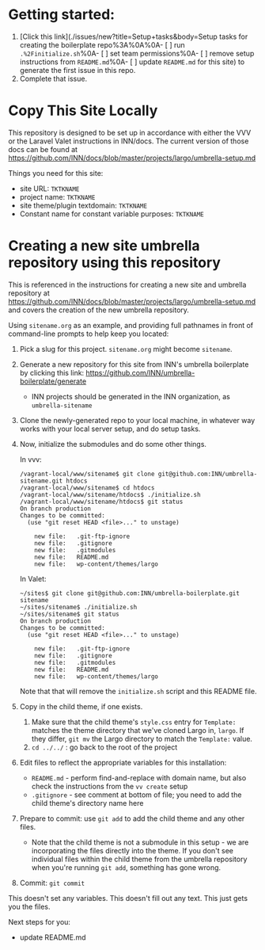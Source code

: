 # Getting started:

1. [Click this link](./issues/new?title=Setup+tasks&body=Setup tasks for creating the boilerplate repo%3A%0A%0A- [ ] run `.%2Finitialize.sh`%0A- [ ] set team permissions%0A- [ ] remove setup instructions from `README.md`%0A- [ ] update `README.md` for this site) to generate the first issue in this repo.
2. Complete that issue.

# Copy This Site Locally

This repository is designed to be set up in accordance with either the VVV or the Laravel Valet instructions in INN/docs. The current version of those docs can be found at https://github.com/INN/docs/blob/master/projects/largo/umbrella-setup.md

Things you need for this site:

- site URL: `TKTKNAME`
- project name: `TKTKNAME`
- site theme/plugin textdomain: `TKTKNAME`
- Constant name for constant variable purposes: `TKTKNAME`

# Creating a new site umbrella repository using this repository

This is referenced in the instructions for creating a new site and umbrella repository at https://github.com/INN/docs/blob/master/projects/largo/umbrella-setup.md and covers the creation of the new umbrella repository.

Using `sitename.org` as an example, and providing full pathnames in front of command-line prompts to help keep you located:

1. Pick a slug for this project. `sitename.org` might become `sitename`.
2. Generate a new repository for this site from INN's umbrella boilerplate by clicking this link: https://github.com/INN/umbrella-boilerplate/generate
	- INN projects should be generated in the INN organization, as `umbrella-sitename`
3. Clone the newly-generated repo to your local machine, in whatever way works with your local server setup, and do setup tasks.
6. Now, initialize the submodules and do some other things.
	
	In vvv:

	```
	/vagrant-local/www/sitename$ git clone git@github.com:INN/umbrella-sitename.git htdocs
	/vagrant-local/www/sitename$ cd htdocs
	/vagrant-local/www/sitename/htdocs$ ./initialize.sh
	/vagrant-local/www/sitename/htdocs$ git status
	On branch production
	Changes to be committed:
	  (use "git reset HEAD <file>..." to unstage)

		new file:   .git-ftp-ignore
		new file:   .gitignore
		new file:   .gitmodules
		new file:   README.md
		new file:   wp-content/themes/largo

	```
	In Valet:
	
	```
	~/sites$ git clone git@github.com:INN/umbrella-boilerplate.git sitename
	~/sites/sitename$ ./initialize.sh
	~/sites/sitename$ git status
	On branch production
	Changes to be committed:
	  (use "git reset HEAD <file>..." to unstage)

		new file:   .git-ftp-ignore
		new file:   .gitignore
		new file:   .gitmodules
		new file:   README.md
		new file:   wp-content/themes/largo

	```
	
	Note that that will remove the `initialize.sh` script and this README file.

7. Copy in the child theme, if one exists.
	1. Make sure that the child theme's `style.css` entry for `Template:` matches the theme directory that we've cloned Largo in, `largo`. If they differ, `git mv` the Largo directory to match the `Template:` value.
	5. `cd ../../` : go back to the root of the project

8. Edit files to reflect the appropriate variables for this installation:
	- `README.md` - perform find-and-replace with domain name, but also check the instructions from the `vv create` setup
	- `.gitignore` - see comment at bottom of file; you need to add the child theme's directory name here

9. Prepare to commit: use `git add` to add the child theme and any other files.
	- Note that the child theme is not a submodule in this setup - we are incorporating the files directly into the theme. If you don't see individual files within the child theme from the umbrella repository when you're running `git add`, something has gone wrong.

10. Commit: `git commit`

This doesn't set any variables. This doesn't fill out any text. This just gets you the files.

Next steps for you:
- update README.md
